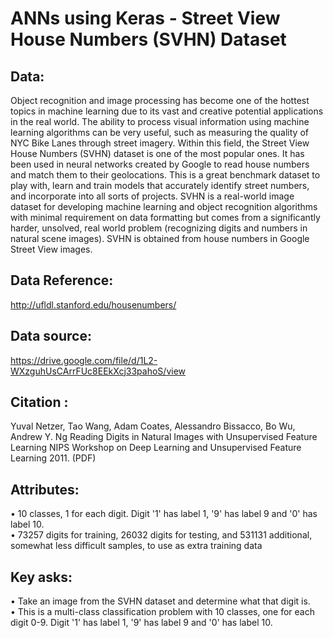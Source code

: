 # ANNs using Keras - Street View House Numbers (SVHN) Dataset
## Data:
Object recognition and image processing has become one of the hottest topics in machine learning due to its vast and creative potential applications in the real world. The ability to process visual information using machine learning algorithms can be very useful, such as measuring the quality of NYC Bike Lanes through street imagery. Within this field, the Street View House Numbers (SVHN) dataset is one of the most popular ones. It has been used in neural networks created by Google to read house numbers and match them to their geolocations. This is a great benchmark dataset to play with, learn and train models that accurately identify street numbers, and incorporate into all sorts of projects.
SVHN is a real-world image dataset for developing machine learning and object recognition algorithms with minimal requirement on data formatting but comes from a significantly harder, unsolved, real world problem (recognizing digits and numbers in natural scene images). SVHN is obtained from house numbers in Google Street View images.
## Data Reference:
http://ufldl.stanford.edu/housenumbers/
## Data source: 
https://drive.google.com/file/d/1L2-WXzguhUsCArrFUc8EEkXcj33pahoS/view
## Citation :
Yuval Netzer, Tao Wang, Adam Coates, Alessandro Bissacco, Bo Wu, Andrew Y. Ng Reading Digits in Natural Images with Unsupervised Feature Learning NIPS Workshop on Deep Learning and Unsupervised Feature Learning 2011. (PDF)
## Attributes:
•	10 classes, 1 for each digit. Digit '1' has label 1, '9' has label 9 and '0' has label 10.<br>
•	73257 digits for training, 26032 digits for testing, and 531131 additional, somewhat less difficult samples, to use as extra training data
## Key asks:
•	Take an image from the SVHN dataset and determine what that digit is.<br>
•	This is a multi-class classification problem with 10 classes, one for each digit 0-9. Digit '1' has label 1, '9' has label 9 and '0' has label 10.
